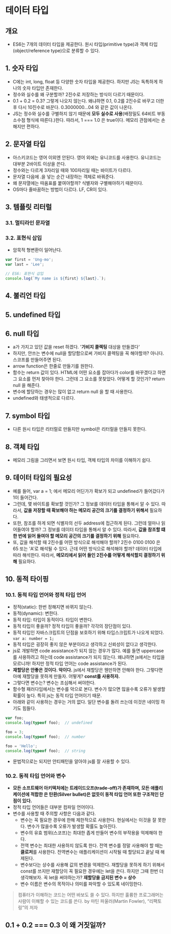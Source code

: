# 데이터 타입
## 개요
- ES6는 7개의 데이터 타입을 제공한다. 원시 타입(primitive type)과 객체 타입(object/reference type)으로 분류할 수 있다.

## 1. 숫자 타입
- C에는 int, long, float 등 다양한 숫자 타입을 제공한다. 하지만 JS는 독특하게 하나의 숫자 타입만 존재한다.
- 정수와 실수를 왜 구분할까? 2진수로 저장하는 방식이 다르기 때문이다. 
- 0.1 + 0.2 = 0.3? 그렇게 나오지 않는다. 왜냐하면 0.1, 0.2를 2진수로 바꾸고 더한 후 다시 10진수로 바꾼다. 0.3000000...04 와 같은 값이 나온다. 
- JS는 정수와 실수를 구별하지 않기 때문에 **모두 실수로 사용**(배정밀도 64비트 부동소수점 형식에 따른다.)한다. 따라서, 1 === 1.0 은 true이다. 메모리 관점에서는 손해지만 편하다. 


## 2. 문자열 타입
- 아스키코드는 영어 이외엔 안된다. 영어 외에는 유니코드를 사용한다. 유니코드는 대부분 2바이트 이상을 쓴다. 
- 정수와는 다르게 3자리일 때와 100자리일 때는 바이트가 다르다.
- 문자열 다음에 .을 넣는 순간 내장하는 객체로 바꿔준다. 
- 왜 문자열에는 따옴표를 붙여야할까? 식별자와 구별해야하기 때문이다. 
- OS마다 줄바꿈하는 방법이 다르다. LF, CR이 있다.

## 3. 템플릿 리터럴
### 3.1. 멀티라인 문자열
### 3.2. 표현식 삽입
- 암묵적 형변환이 일어난다.
```js
var first = 'Ung-mo';
var last = 'Lee';

// ES6: 표현식 삽입
console.log(`My name is ${first} ${last}.`); 
```

## 4. 불리언 타입

## 5. undefined 타입

## 6. null 타입
- a가 가지고 있던 값을 reset 하겠다. '**가비지 콜렉팅** 대상을 만들겠다'
- 하지만, 안쓰는 변수에 null을 할당함으로써 가비지 콜렉팅을 꼭 해야할까? 아니다. 스코프를 만들어주면 된다. 
- arrow function은 한줄로 만들기를 원한다.
- 함수는 return 값이 있다. HTML에 어떤 요소를 잡아다가 color를 바꾸겠다고 하면 그 요소를 먼저 찾아야 한다. 그런데 그 요소를 못찾았다. 어떻게 할 것인가? return null 을 해준다.
- 변수에 할당하는 경우는 많이 없고 return null 을 할 때 사용한다.
- undefined와 태생적으로 다르다. 

## 7. symbol 타입
- 다른 원시 타입은 리터럴로 만들지만 symbol은 리터럴을 만들지 못한다. 

## 8. 객체 타입
- 메모리 그림을 그리면서 보면 원시 타입, 객체 타입의 차이를 이해하기 쉽다.

## 9. 데이터 타입의 필요성
- 예를 들어, var a = 1; 에서 메모리 어딘가가 확보가 되고 undefined가 들어갔다가 1이 들어간다.
- 그런데, 몇 바이트를 확보할 것인가? 그 정보를 데이터 타입을 통해서 알 수 있다. 따라서, **값을 저장할 때 확보해야 하는 메모리 공간의 크기를 결정하기 위해서** 필요하다.
- 또한, 참조를 하게 되면 식별자의 선두 address에 접근하게 된다. 그런데 얼마나 읽어들여야 할까? 그 정보를 데이터 타입을 통해서 알 수 있다. 따라서, **값을 참조할 떄 한 번에 읽어 들여야 할 메모리 공간의 크기를 결정하기 위해** 필요하다.
- 또, 값을 해석할 때 2진수를 어떤 방식으로 해석해야 할까? 2진수 0100 0100 은 65 또는 'A'로 해석될 수 있다. 근데 어떤 방식으로 해석해야 할까? 데이터 타입에 따라 해석한다. 따라서, **메모리에서 읽어 들인 2진수를 어떻게 해석할지 결정하기 위해** 필요하다.


## 10. 동적 타이핑
### 10.1. 동적 타입 언어와 정적 타입 언어
- 정적(static): 한번 정해지면 바뀌지 않는다.
- 동적(dynamic): 변한다. 
- 동적 타입: 타입이 동적이다. 타입이 변한다. 
- 동적 타입이 좋을까? 정적 타입이 좋을까? 각각의 장단점이 있다.
- 동적 타입인 자바스크립트의 단점을 보호하기 위해 타입스크립트가 나오게 되었다. `var a: number = 1;`
- 동적 타입은 굉장히 좋지 않은 부분이라고 생각하고 신뢰성이 없다고 생각한다. 
- js로 개발하면 code assistance가 되지 않는 경우가 많다. 예를 들면 uppercase를 사용하려고 하는데 code assistance가 되지 않는다. 왜냐하면 js에서는 타입을 모르니까! 하지만 정적 타입 언어는 code assistance가 된다.
- **재할당은 안좋은 것이다. 악이다.** js에서 재할당은 웬만하면 안해야 한다. 그렇다면 아예 재할당을 못하게 만들자. 어떻게? **const를 사용하자.**
- 그렇다면 변수는? 변수는 조심해서 써야한다. 
- 함수형 패러다임에서는 변수를 악으로 본다. 변수가 많으면 많을수록 오류가 발생할 확률이 높다. 특히 js는 동적 타입 언어이기 때문.
- 아래와 같이 사용하는 경우는 거의 없다. 일단 변수를 돌려 쓰는데 이것은 네이밍 하기도 힘들다.
```js
var foo;
console.log(typeof foo);  // undefined

foo = 3;
console.log(typeof foo);  // number

foo = 'Hello';
console.log(typeof foo);  // string
```
- 문법적으로는 되지만 안티패턴을 알아야 js를 잘 사용할 수 있다.

### 10.2. 동적 타입 언어와 변수
- **모든 소프트웨어 아키텍처에는 트레이드오프(trade-off)가 존재하며, 모든 애플리케이션에 적합한 은 탄환(Silver bullet)은 없듯이 동적 타입 언어 또한 구조적인 단점이 있다.**
- 정적 타입 언어들은 대부분 컴파일 언어이다.
- 변수를 사용할 때 주의할 사항은 다음과 같다.
  - 변수는 꼭 필요한 경우에 한해 제한적으로 사용한다. 현실에서는 이것을 잘 못한다. 변수가 많을수록 오류가 발생할 확률도 높아진다. 
  - 변수의 유효 범위(스코프)는 최대한 좁게 만들어 변수의 부작용을 억제해야 한다.
  - 전역 변수는 최대한 사용하지 않도록 한다. 전역 변수를 정말 사용해야 할 때는 **클로저**를 사용한다. 전역변수는 애플리케이션이 시작될 때 할당되고 끝날 때 해제된다. 
  - 변수보다는 상수를 사용해 값의 변경을 억제한다. 재할당을 못하게 하기 위해서 const를 쓰지만 재할당이 꼭 필요한 경우에는 let을 쓴다. 하지만 그때 한번 더 생각해보자. 꼭 let을 써야하는가? **재할당을 금지된 변수 = 상수**
  - 변수 이름은 변수의 목적이나 의미를 파악할 수 있도록 네이밍한다.

> 컴퓨터가 이해하는 코드는 어떤 바보도 쓸 수 있다. 하지만 훌륭한 프로그래머는 사람이 이해할 수 있는 코드를 쓴다. by 마틴 파울러(Martin Fowler), “리팩토링”의 저자

## 0.1 + 0.2 === 0.3 이 왜 거짓일까?
